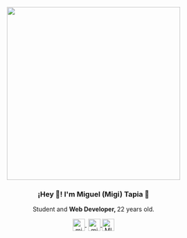 
<p align="center" width="600">
   <img align="center" height="400" src="https://user-images.githubusercontent.com/61064966/150583530-bcff16e2-e699-4396-8ec2-baa7f5e39cab.gif" />
<h3 align="center">¡Hey 👋! I'm Miguel (Migi) Tapia 🥇</h3>
</p>

<p align="center">Student and <strong>Web Developer, </strong> 22 years old.<br /></p>

<p align="center">
   <a href="https://www.twitch.tv/migitmon" target="blank" style='margin-right:4px'>
    <img align="center" src="https://cdn.jsdelivr.net/npm/simple-icons@3.0.1/icons/twitch.svg" alt="migitmon" height="28px" width="28px" />
  </a>
  <a href="https://instagram.com/migitapia" target="blank">
    <img align="center" src="https://cdn.jsdelivr.net/npm/simple-icons@3.0.1/icons/instagram.svg" alt="migitapia" height="28px" width="28px" />
  </a>
  <a href="https://twitter.com/MIGITMONx" target="blank">
    <img align="center" src="https://cdn.jsdelivr.net/npm/simple-icons@3.0.1/icons/twitter.svg" alt="MIGITMONx" height="28px" width="28px" />
  </a>
</p>
<!--
**Migizito/Migizito** is a ✨ _special_ ✨ repository because its `README.md` (this file) appears on your GitHub profile.

Here are some ideas to get you started:

- 🔭 I’m currently working on ...
- 🌱 I’m currently learning ...
- 👯 I’m looking to collaborate on ...
- 🤔 I’m looking for help with ...
- 💬 Ask me about ...
- 📫 How to reach me: ...
- 😄 Pronouns: ...
- ⚡ Fun fact: ...
-->
